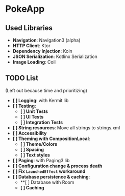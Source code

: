 # PokeApp

## Used Libraries

-   **Navigation**: Navigation3 (alpha)
-   **HTTP Client**: Ktor
-   **Dependency Injection**: Koin
-   **JSON Serialization**: Kotlinx Serialization
-   **Image Loading**: Coil

## TODO List

(Left out because time and prioritizing)

-   **[ ] Logging**: with Kermit lib
-   **[ ] Testing**:
    -   **[ ] Unit Tests**
    -   **[ ] UI Tests**
    -   **[ ] Integration Tests**
-   **[ ] String resources**: Move all strings to strings.xml
-   **[ ] Accessibility**
-   **[ ] Theming with CompositionLocal**:
    -   **[ ] Theme/Colors**
    -   **[ ] Spacing**
    -   **[ ] Text styles**
-   **[ ] Paging**: with Paging3 lib
-   **[ ] Configuration change & process death**
-   **[ ] Fix `LaunchedEffect` workaround**
-   **[ ] Database persistence & caching**:
    -   **[ ] Database with Room
    -   **[ ] Caching**


